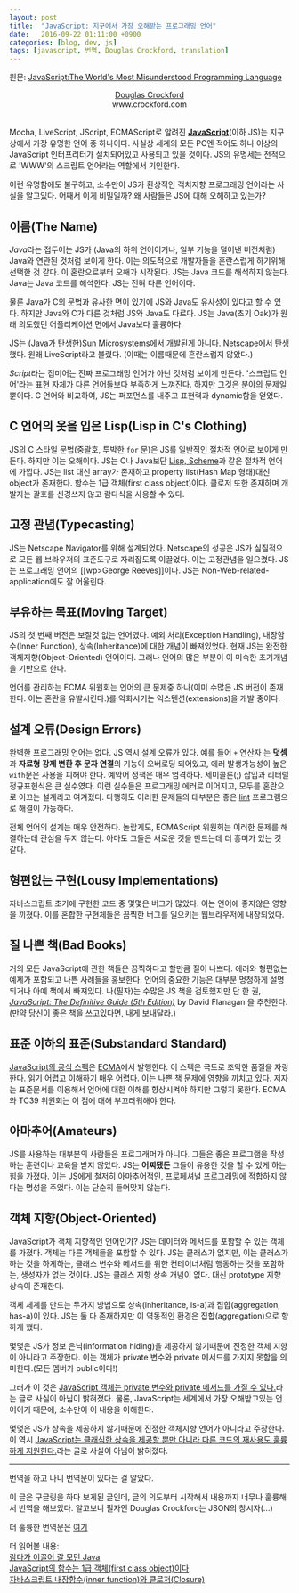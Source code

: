 ```yaml
---
layout: post
title:  "JavaScript: 지구에서 가장 오해받는 프로그래밍 언어"
date:   2016-09-22 01:11:00 +0900
categories: [blog, dev, js]
tags: [javascript, 번역, Douglas Crockford, translation]
---
```

원문: [JavaScript:The World's Most Misunderstood Programming Language](http://javascript.crockford.com/javascript.html)

<center><a href="mailto:douglas@crockford.com">Douglas Crockford</a></center>
<center>www.crockford.com</center>    
<br />

  
Mocha, LiveScript, JScript, ECMAScript로 알려진 **[JavaScript](http://javascript.crockford.com/)**(이하 JS)는 지구상에서 가장 유명한 언어 중 하나이다. 사실상 세계의 모든 PC엔 적어도 하나 이상의 JavaScript 인터프리터가 설치되어있고 사용되고 있을 것이다. JS의 유명세는 전적으로 'WWW'의 스크립트 언어라는 역할에서 기인한다.

이런 유명함에도 불구하고, 소수만이 JS가 환상적인 객치지향 프로그래밍 언어라는 사실을 알고있다. 어째서 이게 비밀일까? 왜 사람들은 JS에 대해 오해하고 있는가?


## 이름(The Name)

*Java*라는 접두어는 JS가 (Java의 하위 언어이거나, 일부 기능을 덜어낸 버전처럼) Java와 연관된 것처럼 보이게 한다. 이는 의도적으로 개발자들을 혼란스럽게 하기위해 선택한 것 같다. 이 혼란으로부터 오해가 시작된다. JS는 Java 코드를 해석하지 않는다. Java는 Java 코드를 해석한다. JS는 전혀 다른 언어이다.

물론 Java가 C의 문법과 유사한 면이 있기에 JS와 Java도 유사성이 있다고 할 수 있다. 하지만 Java와 C가 다른 것처럼 JS와 Java도 다르다. JS는 Java(초기 Oak)가 원래 의도했던 어플리케이션 면에서 Java보다 훌륭하다.

JS는 (Java가 탄생한)Sun Microsystems에서 개발된게 아니다. Netscape에서 탄생했다. 원래 LiveScript라고 불렸다. (이때는 이름때문에 혼란스럽지 않았다.)

*Script*라는 접미어는 진짜 프로그래밍 언어가 아닌 것처럼 보이게 만든다. '스크립트 언어'라는 표현 자체가 다른 언어들보다 부족하게 느껴진다. 하지만 그것은 분야의 문제일 뿐이다. C 언어와 비교하여, JS는 퍼포먼스를 내주고 표현력과 dynamic함을 얻었다.


## C 언어의 옷을 입은 Lisp(Lisp in C's Clothing)

JS의 C 스타일 문법(중괄호, 투박한 ```for``` 문)은 JS를 일반적인 절차적 언어로 보이게 만든다. 하지만 이는 오해이다. JS는 C나 Java보단 [Lisp, Scheme](http://javascript.crockford.com/little.html)과 같은 절차적 언어에 가깝다. JS는 list 대신 array가 존재하고 property list(Hash Map 형태)대신 object가 존재한다. 함수는 1급 객체(first class object)이다. 클로저 또한 존재하며 개발자는 괄호를 신경쓰지 않고 람다식을 사용할 수 있다.


## 고정 관념(Typecasting)

JS는 Netscape Navigator를 위해 설계되었다. Netscape의 성공은 JS가 실질적으로 모든 웹 브라우저의 표준도구로 자리잡도록 이끌었다. 이는 고정관념을 일으켰다. JS는 프로그래밍 언어의 [[wp>George Reeves]]이다. JS는 Non-Web-related-application에도 잘 어울린다.


## 부유하는 목표(Moving Target)

JS의 첫 번째 버전은 보잘것 없는 언어였다. 예외 처리(Exception Handling), 내장함수(Inner Function), 상속(Inheritance)에 대한 개념이 빠져있었다. 현재 JS는 완전한 객체지향(Object-Oriented) 언어이다. 그러나 언어의 많은 부분이 이 미숙한 초기개념을 기반으로 한다.

언어를 관리하는 ECMA 위원회는 언어의 큰 문제중 하나(이미 수많은 JS 버전이 존재한다. 이는 혼란을 유발시킨다.)를 악화시키는 익스텐션(extensions)을 개발 중이다.


## 설계 오류(Design Errors)

완벽한 프로그래밍 언어는 없다. JS 역시 설계 오류가 있다. 예를 들어 ```+``` 연산자 는 **덧셈**과 **자료형 강제 변환 후 문자 연결**의 기능이 오버로딩 되어있고, 에러 발생가능성이 높은 ```with```문은 사용을 피해야 한다. 예약어 정책은 매우 엄격하다. 세미콜론(;) 삽입과 리터럴 정규표현식은 큰 실수였다. 이런 실수들은 프로그래밍 에러로 이어지고, 모두를 혼란으로 이끄는 설계라고 여겨졌다. 다행히도 이러한 문제들의 대부분은 좋은 [lint](http://www.jslint.com/) 프로그램으로 해결이 가능하다.

전체 언어의 설계는 매우 안전하다. 놀랍게도, ECMAScript 위원회는 이러한 문제를 해결하는데 관심을 두지 않는다. 아마도 그들은 새로운 것을 만드는데 더 흥미가 있는 것 같다.


## 형편없는 구현(Lousy Implementations)

자바스크립트 초기에 구현한 코드 중 몇몇은 버그가 많았다. 이는 언어에 좋지않은 영향을 끼쳤다. 이를 혼합한 구현체들은 끔찍한 버그를 일으키는 웹브라우저에 내장되었다.


## 질 나쁜 책(Bad Books)

거의 모든 JavaScript에 관한 책들은 끔찍하다고 할만큼 질이 나쁘다. 에러와 형편없는 예제가 포함되고 나쁜 사례들을 홍보한다. 언어의 중요한 기능은 대부분 멍청하게 설명되거나 아예 책에서 빠져있다. 나(필자)는 수많은 JS 책을 검토했지만 단 한 권, *[JavaScript: The Definitive Guide (5th Edition)](https://www.amazon.com/exec/obidos/ASIN/0596101996/wrrrldwideweb)* by David Flanagan 을 추천한다. (만약 당신이 좋은 책을 쓰고있다면, 내게 보내달라.)


## 표준 이하의 표준(Substandard Standard)

[JavaScript의 공식 스펙](http://www.ecma-international.org/publications/standards/Ecma-262.htm)은 [ECMA](http://www.ecma-international.org/)에서 발행한다. 이 스펙은 극도로 조악한 품질을 자랑한다. 읽기 어렵고 이해하기 매우 어렵다. 이는 나쁜 책 문제에 영향을 끼치고 있다. 저자는 표준문서를 이용해서 언어에 대한 이해를 향상시켜야 하지만 그렇지 못한다. ECMA와 TC39 위원회는 이 점에 대해 부끄러워해야 한다.


## 아마추어(Amateurs)

JS를 사용하는 대부분의 사람들은 프로그래머가 아니다. 그들은 좋은 프로그램을 작성하는 훈련이나 교육을 받지 않았다. JS는 **어찌됐든** 그들이 유용한 것을 할 수 있게 하는 힘을 가졌다. 이는 JS에게 철저히 아마추어적인, 프로페셔널 프로그래밍에 적합하지 않다는 명성을 주었다. 이는 단순히 들어맞지 않는다.


## 객체 지향(Object-Oriented)

JavaScript가 객체 지향적인 언어인가? JS는 데이터와 메서드를 포함할 수 있는 객체를 가졌다. 객체는 다른 객체들을 포함할 수 있다. JS는 클래스가 없지만, 이는 클래스가 하는 것을 하게하는, 클래스 변수와 메서드를 위한 컨테이너처럼 행동하는 것을 포함하는, 생성자가 없는 것이다. JS는 클래스 지향 상속 개념이 없다. 대신 prototype 지향 상속이 존재한다.

객체 체계를 만드는 두가지 방법으로 상속(inheritance, is-a)과 집합(aggregation, has-a)이 있다. JS는 둘 다 존재하지만 이 역동적인 환경은 집합(aggregation)으로 향하게 했다.

몇몇은 JS가 정보 은닉(information hiding)을 제공하지 않기때문에 진정한 객체 지향이 아니라고 주장한다. 이는 객체가 private 변수와 private 메서드를 가지지 못함을 의미한다.(모든 멤버가 public이다!)

그러가 이 것은 [JavaScript 객체는 private 변수와 private 메서드를 가질 수 있다.](http://www.crockford.com/javascript/private.html)라는 글로 사실이 아님이 밝혀졌다. 물론, JavaScript는 세계에서 가장 오해받고있는 언어이기 때문에, 소수만이 이 내용을 이해한다.

몇몇은 JS가 상속을 제공하지 않기때문에 진정한 객체지향 언어가 아니라고 주장한다. 이 역시 [JavaScript는 클래식한 상속을 제공할 뿐만 아니라 다른 코드의 재사용도 훌륭하게 지원한다.](http://javascript.crockford.com/inheritance.html)라는 글로 사실이 아님이 밝혀졌다.

------

번역을 하고 나니 번역문이 있다는 걸 알았다.

이 글은 구글링을 하다 보게된 글인데, 글의 의도부터 시작해서 내용까지 너무나 훌륭해서 번역을 해보았다. 알고보니 필자인 Douglas Crockford는 JSON의 창시자(...)

더 훌륭한 번역문은 [여기](http://skyul.tistory.com/172)

더 읽어볼 내용:    
[람다가 이끌어 갈 모던 Java](http://d2.naver.com/helloworld/4911107)    
[JavaScript의 함수는 1급 객체(first class object)이다](http://bestalign.github.io/2015/10/18/first-class-object/)    
[자바스크립트 내장함수(inner function)와 클로저(Closure)](http://emflant.tistory.com/66)
